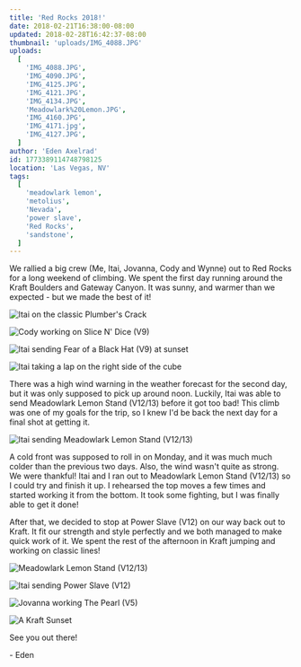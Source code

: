 ```yaml
---
title: 'Red Rocks 2018!'
date: 2018-02-21T16:38:00-08:00
updated: 2018-02-28T16:42:37-08:00
thumbnail: 'uploads/IMG_4088.JPG'
uploads:
  [
    'IMG_4088.JPG',
    'IMG_4090.JPG',
    'IMG_4125.JPG',
    'IMG_4121.JPG',
    'IMG_4134.JPG',
    'Meadowlark%20Lemon.JPG',
    'IMG_4160.JPG',
    'IMG_4171.jpg',
    'IMG_4127.JPG',
  ]
author: 'Eden Axelrad'
id: 1773389114748798125
location: 'Las Vegas, NV'
tags:
  [
    'meadowlark lemon',
    'metolius',
    'Nevada',
    'power slave',
    'Red Rocks',
    'sandstone',
  ]
---
```


We rallied a big crew (Me, Itai, Jovanna, Cody and Wynne) out to Red Rocks for a long weekend of climbing. We spent the first day running around the Kraft Boulders and Gateway Canyon. It was sunny, and warmer than we expected - but we made the best of it!

![Itai on the classic Plumber's Crack](uploads/IMG_4088.JPG)

![Cody working on Slice N' Dice (V9)](uploads/IMG_4090.JPG)

![Itai sending Fear of a Black Hat (V9) at sunset](uploads/IMG_4125.JPG)

![Itai taking a lap on the right side of the cube](uploads/IMG_4121.JPG)

There was a high wind warning in the weather forecast for the second day, but it was only supposed to pick up around noon. Luckily, Itai was able to send Meadowlark Lemon Stand (V12/13) before it got too bad! This climb was one of my goals for the trip, so I knew I'd be back the next day for a final shot at getting it.

![Itai sending Meadowlark Lemon Stand (V12/13)](uploads/IMG_4134.JPG)

A cold front was supposed to roll in on Monday, and it was much much colder than the previous two days. Also, the wind wasn't quite as strong. We were thankful! Itai and I ran out to Meadowlark Lemon Stand (V12/13) so I could try and finish it up. I rehearsed the top moves a few times and started working it from the bottom. It took some fighting, but I was finally able to get it done!

After that, we decided to stop at Power Slave (V12) on our way back out to Kraft. It fit our strength and style perfectly and we both managed to make quick work of it. We spent the rest of the afternoon in Kraft jumping and working on classic lines!

![Meadowlark Lemon Stand (V12/13)](uploads/Meadowlark%20Lemon.JPG)

![Itai sending Power Slave (V12)](uploads/IMG_4160.JPG)

![Jovanna working The Pearl (V5)](uploads/IMG_4171.jpg)

![A Kraft Sunset](uploads/IMG_4127.JPG)

See you out there!

\- Eden
